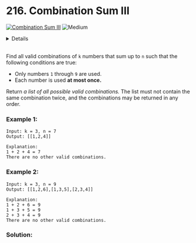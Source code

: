 # 216. Combination Sum III

[![Combination Sum III](https://img.shields.io/badge/-Leetcode-grey?style=for-the-badge&logo=Leetcode&logoColor=Gray)](https://leetcode.com/problems/combination-sum-iii/) ![Medium](https://img.shields.io/badge/-Medium-green?style=for-the-badge&logoColor=green)


<details>
Author: Avinash Yadav<br>
Date: 05-01-2024
</details><br>

Find all valid combinations of `k` numbers that sum up to `n` such that the following conditions are true:
- Only numbers `1` through `9` are used.
- Each number is used **at most once.**

Return *a list of all possible valid combinations.* 
The list must not contain the same combination twice, and the combinations may be returned in any order.

### Example 1:

```
Input: k = 3, n = 7
Output: [[1,2,4]]

Explanation:
1 + 2 + 4 = 7
There are no other valid combinations.
```


### Example 2:
```
Input: k = 3, n = 9
Output: [[1,2,6],[1,3,5],[2,3,4]]

Explanation:
1 + 2 + 6 = 9
1 + 3 + 5 = 9
2 + 3 + 4 = 9
There are no other valid combinations.
```


### Solution:

```cpp



```


